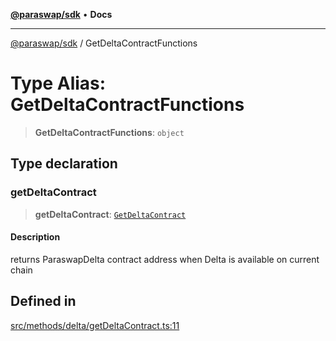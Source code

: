 [**@paraswap/sdk**](../README.md) • **Docs**

***

[@paraswap/sdk](../globals.md) / GetDeltaContractFunctions

# Type Alias: GetDeltaContractFunctions

> **GetDeltaContractFunctions**: `object`

## Type declaration

### getDeltaContract

> **getDeltaContract**: [`GetDeltaContract`](../-internal-/type-aliases/GetDeltaContract.md)

#### Description

returns ParaswapDelta contract address when Delta is available on current chain

## Defined in

[src/methods/delta/getDeltaContract.ts:11](https://github.com/paraswap/paraswap-sdk/blob/master/src/methods/delta/getDeltaContract.ts#L11)
